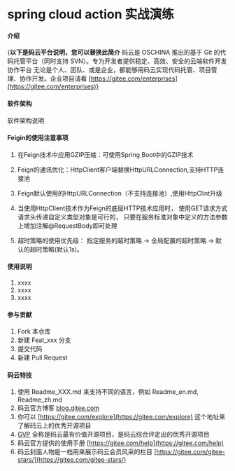 # spring cloud action 实战演练

#### 介绍
{**以下是码云平台说明，您可以替换此简介**
码云是 OSCHINA 推出的基于 Git 的代码托管平台（同时支持 SVN）。专为开发者提供稳定、高效、安全的云端软件开发协作平台
无论是个人、团队、或是企业，都能够用码云实现代码托管、项目管理、协作开发。企业项目请看 [https://gitee.com/enterprises](https://gitee.com/enterprises)}

#### 软件架构
软件架构说明


#### Feigin的使用注意事项

1. 在Feign技术中应用GZIP压缩：可使用Spring Boot中的GZIP技术
2. Feign的通讯优化：HttpClient客户端替换HttpURLConnection,支持HTTP连接池
3. Feign默认使用的HttpURLConnection（不支持连接池）,使用HttpClint升级
4. 当使用HttpClient技术作为Feign的底层HTTP技术应用时，
       使用GET请求方式请求头传递自定义类型对象是可行的，
       只要在服务标准对象中定义的方法参数上增加注解@RequestBody即可处理


5. 超时策略的使用优先级： 指定服务的超时策略 -> 全局配置的超时策略 -> 默认的超时策略(默认1s)。



#### 使用说明

1. xxxx
2. xxxx
3. xxxx

#### 参与贡献

1. Fork 本仓库
2. 新建 Feat_xxx 分支
3. 提交代码
4. 新建 Pull Request


#### 码云特技

1. 使用 Readme\_XXX.md 来支持不同的语言，例如 Readme\_en.md, Readme\_zh.md
2. 码云官方博客 [blog.gitee.com](https://blog.gitee.com)
3. 你可以 [https://gitee.com/explore](https://gitee.com/explore) 这个地址来了解码云上的优秀开源项目
4. [GVP](https://gitee.com/gvp) 全称是码云最有价值开源项目，是码云综合评定出的优秀开源项目
5. 码云官方提供的使用手册 [https://gitee.com/help](https://gitee.com/help)
6. 码云封面人物是一档用来展示码云会员风采的栏目 [https://gitee.com/gitee-stars/](https://gitee.com/gitee-stars/)